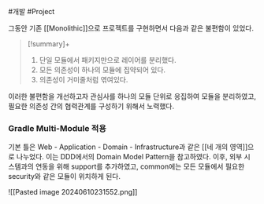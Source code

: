 #개발 #Project 

그동안 기존 [[Monolithic]]으로 프로젝트를 구현하면서 다음과 같은 불편함이 있었다.

> [!summary]+ 
> 1. 단일 모듈에서 패키지만으로 레이어를 분리했다.
> 2. 모든 의존성이 하나의 모듈에 집약되어 있다.
> 3. 의존성이 거미줄처럼 엮여있다.

이러한 불편함을 개선하고자 관심사를 하나의 모듈 단위로 응집하여 모듈을 분리하였고, 필요한 의존성 간의 협력관계를 구성하기 위해서 노력했다.

### Gradle Multi-Module 적용
기본 틀은 Web - Application - Domain - Infrastructure과 같은 [[네 개의 영역]]으로 나누었다. 이는 DDD에서의 Domain Model Pattern을 참고하였다. 이후, 외부 시스템과의 연동을 위해 support를 추가하였고, common에는 모든 모듈에서 필요한 security와 같은 모듈이 위치하게 된다.

![[Pasted image 20240610231552.png]]
